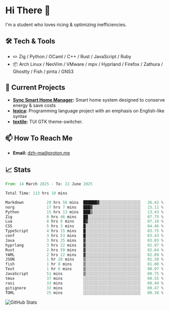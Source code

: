 # Hi There 👋
I'm a student who loves ricing & optimizing inefficiencies.
## 🛠️ Tech & Tools
- ✏️  Zig / Python / OCaml / C++ / Rust / JavaScript / Ruby
- 📦 Arch Linux / NeoVim / VMware / mpv / Hyprland / Firefox / Zathura / Ghostty / Fish / pinta / GNS3
## 🔭 Current Projects
- **[Sync Smart Home Manager](https://github.com/dzh-ma/sync):** Smart home system designed to conserve energy & save costs
- **[lexica](https://github.com/dzh-ma/lexica):** Programming language project with an emphasis on English-like syntax
- **[textile](https://github.com/dzh-ma/textile):** TUI GTK theme-switcher.
## 📫 How To Reach Me
- **Email:** [dzh-ma@proton.me](mailto:dzh-ma@proton.me)
## 📈 Stats
<!--START_SECTION:waka-->

```rust
From: 14 March 2025 - To: 22 June 2025

Total Time: 113 hrs 10 mins

Markdown          29 hrs 56 mins  ██████▓░░░░░░░░░░░░░░░░░░   26.42 %
norg              17 hrs 7 mins   ███▓░░░░░░░░░░░░░░░░░░░░░   15.11 %
Python            15 hrs 13 mins  ███▒░░░░░░░░░░░░░░░░░░░░░   13.43 %
Zig               8 hrs 46 mins   ██░░░░░░░░░░░░░░░░░░░░░░░   07.75 %
Lua               8 hrs 8 mins    █▓░░░░░░░░░░░░░░░░░░░░░░░   07.18 %
CSS               5 hrs 3 mins    █░░░░░░░░░░░░░░░░░░░░░░░░   04.46 %
TypeScript        4 hrs 15 mins   █░░░░░░░░░░░░░░░░░░░░░░░░   03.75 %
conf              3 hrs 53 mins   █░░░░░░░░░░░░░░░░░░░░░░░░   03.43 %
Java              3 hrs 25 mins   ▓░░░░░░░░░░░░░░░░░░░░░░░░   03.03 %
hyprlang          3 hrs 22 mins   ▓░░░░░░░░░░░░░░░░░░░░░░░░   02.97 %
Rust              2 hrs 59 mins   ▓░░░░░░░░░░░░░░░░░░░░░░░░   02.64 %
YAML              2 hrs 22 mins   ▓░░░░░░░░░░░░░░░░░░░░░░░░   02.09 %
JSON              1 hr 28 mins    ▒░░░░░░░░░░░░░░░░░░░░░░░░   01.30 %
fish              1 hr 8 mins     ▒░░░░░░░░░░░░░░░░░░░░░░░░   01.00 %
Text              1 hr 6 mins     ▒░░░░░░░░░░░░░░░░░░░░░░░░   00.97 %
JavaScript        51 mins         ▒░░░░░░░░░░░░░░░░░░░░░░░░   00.75 %
tmux              37 mins         ░░░░░░░░░░░░░░░░░░░░░░░░░   00.55 %
rasi              33 mins         ░░░░░░░░░░░░░░░░░░░░░░░░░   00.49 %
gitignore         32 mins         ░░░░░░░░░░░░░░░░░░░░░░░░░   00.47 %
TOML              25 mins         ░░░░░░░░░░░░░░░░░░░░░░░░░   00.38 %
```

<!--END_SECTION:waka-->

![GitHub Stats](https://github-readme-stats.vercel.app/api?username=dzh-ma&show_icons=true&theme=transparent)
